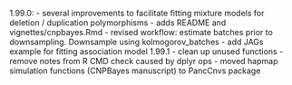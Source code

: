 1.99.0: 
       - several improvements to facilitate fitting mixture models for deletion / duplication polymorphisms
       - adds README and vignettes/cnpbayes.Rmd
       - revised workflow: estimate batches prior to downsampling.  Downsample using kolmogorov_batches
       - add JAGs example for fitting association model
1.99.1
       - clean up unused functions
	   - remove notes from R CMD check caused by dplyr ops
       - moved hapmap simulation functions (CNPBayes manuscript) to PancCnvs package 
  

